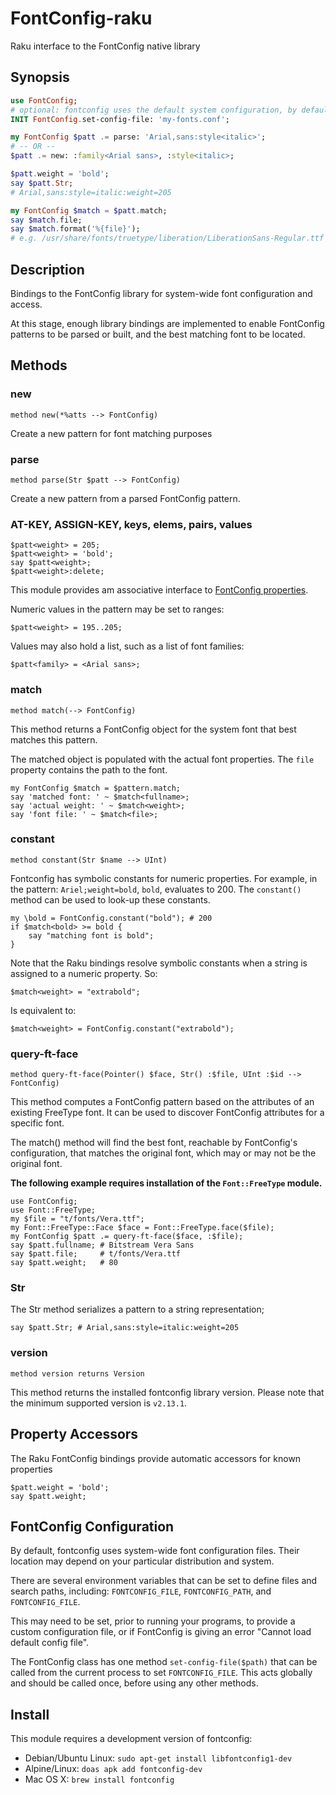 FontConfig-raku
=====

Raku interface to the FontConfig native library

Synopsis
-------

```raku
use FontConfig;
# optional: fontconfig uses the default system configuration, by default 
INIT FontConfig.set-config-file: 'my-fonts.conf';

my FontConfig $patt .= parse: 'Arial,sans:style<italic>';
# -- OR --
$patt .= new: :family<Arial sans>, :style<italic>;

$patt.weight = 'bold';
say $patt.Str;
# Arial,sans:style=italic:weight=205

my FontConfig $match = $patt.match;
say $match.file;
say $match.format('%{file}');
# e.g. /usr/share/fonts/truetype/liberation/LiberationSans-Regular.ttf
```

Description
----------
Bindings to the FontConfig library for system-wide font configuration and access.

At this stage, enough library bindings are implemented to enable
FontConfig patterns to be parsed or built, and the best matching
font to be located.


Methods
-------

### new

    method new(*%atts --> FontConfig)

Create a new pattern for font matching purposes


### parse

    method parse(Str $patt --> FontConfig)

Create a new pattern from a parsed FontConfig pattern.

### AT-KEY, ASSIGN-KEY, keys, elems, pairs, values

    $patt<weight> = 205;
    $patt<weight> = 'bold';
    say $patt<weight>;
    $patt<weight>:delete;

This module provides am associative interface to [FontConfig properties](https://www.freedesktop.org/software/fontconfig/fontconfig-user.html).

Numeric values in the pattern may be set to ranges:

    $patt<weight> = 195..205;

Values may also hold a list, such as a list of font families:

    $patt<family> = <Arial sans>;

### match

    method match(--> FontConfig)

This method returns a FontConfig object for the system font that best
matches this pattern.

The matched object is populated with the actual font properties. The
`file` property contains the path to the font.

    my FontConfig $match = $pattern.match;
    say 'matched font: ' ~ $match<fullname>;
    say 'actual weight: ' ~ $match<weight>;
    say 'font file: ' ~ $match<file>;

### constant

    method constant(Str $name --> UInt)

Fontconfig has symbolic constants for numeric properties. For example, in the pattern: `Ariel;weight=bold`, `bold`,
evaluates to 200. The `constant()` method can be used to look-up these constants.

    my \bold = FontConfig.constant("bold"); # 200
    if $match<bold> >= bold {
        say "matching font is bold";
    }

Note that the Raku bindings resolve symbolic constants when a string is assigned
to a numeric property. So:

    $match<weight> = "extrabold";

Is equivalent to:

    $match<weight> = FontConfig.constant("extrabold");

### query-ft-face

    method query-ft-face(Pointer() $face, Str() :$file, UInt :$id --> FontConfig)

This method computes a FontConfig pattern based on the attributes of an existing
FreeType font. It can be used to discover FontConfig attributes for a specific font.

The match() method will find the best font, reachable by FontConfig's configuration,
that matches the original font, which may or may not be the original font.

**The following example requires installation of the `Font::FreeType` module.**

    use FontConfig;
    use Font::FreeType;
    my $file = "t/fonts/Vera.ttf";
    my Font::FreeType::Face $face = Font::FreeType.face($file);
    my FontConfig $patt .= query-ft-face($face, :$file);
    say $patt.fullname; # Bitstream Vera Sans
    say $patt.file;     # t/fonts/Vera.ttf
    say $patt.weight;   # 80


### Str

The Str method serializes a pattern to a string representation;

    say $patt.Str; # Arial,sans:style=italic:weight=205

### version

    method version returns Version

This method returns the installed fontconfig library version. Please note that
the minimum supported version is `v2.13.1`.


## Property Accessors

The Raku FontConfig bindings provide automatic accessors for known properties

    $patt.weight = 'bold';
    say $patt.weight;

## FontConfig Configuration

By default, fontconfig uses system-wide font configuration files. Their
location may depend on your particular distribution and system.

There are several environment variables that can be set to define files and search paths, including: `FONTCONFIG_FILE`, `FONTCONFIG_PATH`, and `FONTCONFIG_FILE`.

This may need to be set, prior to running your programs, to provide a custom configuration file, or if FontConfig is giving an error "Cannot load default config file".

The FontConfig class has one method `set-config-file($path)` that can be called from the
current process to set `FONTCONFIG_FILE`. This acts globally and should be called once, before using any other methods.

## Install

This module requires a development version of fontconfig:

- Debian/Ubuntu Linux: `sudo apt-get install libfontconfig1-dev`
- Alpine/Linux: `doas apk add fontconfig-dev`
- Mac OS X: `brew install fontconfig`
